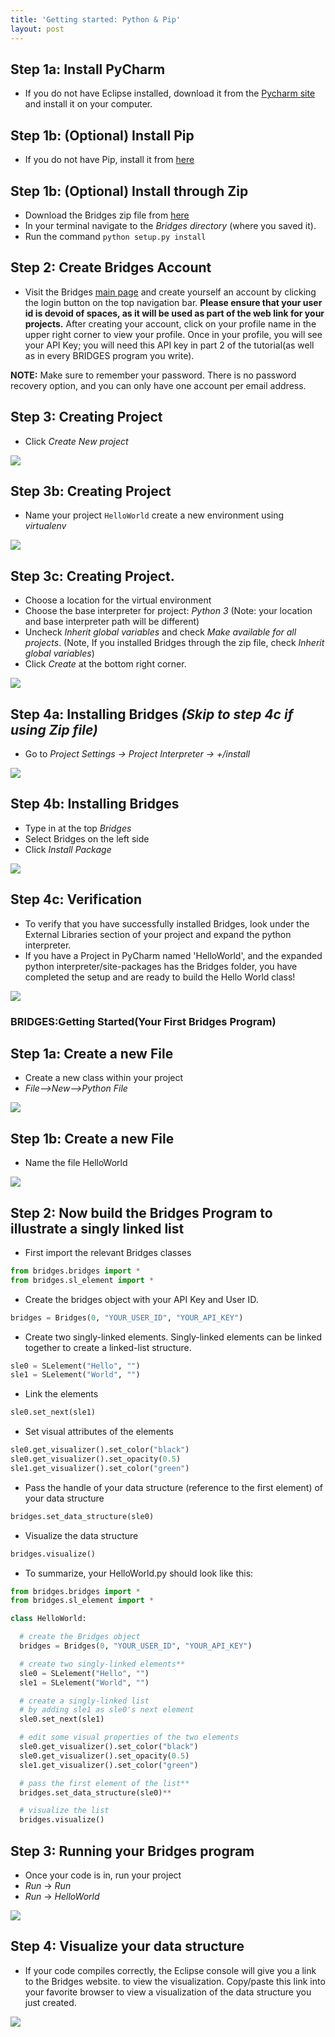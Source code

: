 ```yaml
---
title: 'Getting started: Python & Pip'
layout: post
---
```


## Step 1a: Install PyCharm

*   If you do not have Eclipse installed, download it from the [Pycharm site](https://www.jetbrains.com/pycharm/) and install it on your computer.

## Step 1b: (Optional) Install Pip

*   If you do not have Pip, install it from [here](https://pip.pypa.io/en/stable/installing/)

## Step 1b: (Optional) Install through Zip

*   Download the Bridges zip file from [here](/download/)
*   In your terminal navigate to the _Bridges directory_ (where you saved it).
*   Run the command `python setup.py install`

## Step 2: Create Bridges Account

*   Visit the Bridges [main page](/) and create yourself an account by clicking the login button on the top navigation bar. **Please ensure that your user id is devoid of spaces, as it will be used as part of the web link for your projects.** After creating your account, click on your profile name in the upper right corner to view your profile. Once in your profile, you will see your API Key; you will need this API key in part 2 of the tutorial(as well as in every BRIDGES program you write).

**NOTE:** Make sure to remember your password. There is no password recovery option, and you can only have one account per email address.

## Step 3: Creating Project

*   Click _Create New project_

![](/doc/getting-started/python/pip/newproject.png)

## Step 3b: Creating Project

*   Name your project `HelloWorld` create a new environment using _virtualenv_

![](/doc/getting-started/python/pip/projectconfig.png)

## Step 3c: Creating Project.

*   Choose a location for the virtual environment
*   Choose the base interpreter for project: _Python 3_ (Note: your location and base interpreter path will be different)
*   Uncheck _Inherit global variables_ and check _Make available for all projects_. (Note, If you installed Bridges through the zip file, check _Inherit global variables_)
*   Click _Create_ at the bottom right corner.

![](/doc/getting-started/python/pip/projectconfig.png)

## Step 4a: Installing Bridges _(Skip to step 4c if using Zip file)_

*   Go to _Project Settings -> Project Interpreter -> +/install_

![](/doc/getting-started/python/pip/settingsadd.png)

## Step 4b: Installing Bridges

*   Type in at the top _Bridges_
*   Select Bridges on the left side
*   Click _Install Package_

![](/doc/getting-started/python/pip/installpackage.png)

## Step 4c: Verification

*   To verify that you have successfully installed Bridges, look under the External Libraries section of your project and expand the python interpreter.
*   If you have a Project in PyCharm named 'HelloWorld', and the expanded python interpreter/site-packages has the Bridges folder, you have completed the setup and are ready to build the Hello World class!

![](/doc/getting-started/python/pip/verify.png)

### BRIDGES:Getting Started(Your First Bridges Program)

## Step 1a: Create a new File

*   Create a new class within your project
*   _File-->New-->Python File_

![](/doc/getting-started/python/newPythonFile.png)

## Step 1b: Create a new File

*   Name the file HelloWorld

![](/doc/getting-started/python/pip/createhelloworld.png)

## Step 2: Now build the Bridges Program to illustrate a singly linked list

*   First import the relevant Bridges classes

```python
from bridges.bridges import *
from bridges.sl_element import *
```

*   Create the bridges object with your API Key and User ID.

```python
bridges = Bridges(0, "YOUR_USER_ID", "YOUR_API_KEY")
```

*   Create two singly-linked elements. Singly-linked elements can be linked together to create a linked-list structure.

```python
sle0 = SLelement("Hello", "")
sle1 = SLelement("World", "")
```

*   Link the elements

```python
sle0.set_next(sle1)
```

*   Set visual attributes of the elements

```python
sle0.get_visualizer().set_color("black")
sle0.get_visualizer().set_opacity(0.5)
sle1.get_visualizer().set_color("green")
```

*   Pass the handle of your data structure (reference to the first element) of your data structure

```python
bridges.set_data_structure(sle0)
```

*   Visualize the data structure

```python
bridges.visualize()
```

*   To summarize, your HelloWorld.py should look like this:

```python
from bridges.bridges import *
from bridges.sl_element import *

class HelloWorld:

  # create the Bridges object
  bridges = Bridges(0, "YOUR_USER_ID", "YOUR_API_KEY")

  # create two singly-linked elements**
  sle0 = SLelement("Hello", "")
  sle1 = SLelement("World", "")

  # create a singly-linked list
  # by adding sle1 as sle0's next element
  sle0.set_next(sle1)

  # edit some visual properties of the two elements
  sle0.get_visualizer().set_color("black")
  sle0.get_visualizer().set_opacity(0.5)
  sle1.get_visualizer().set_color("green")

  # pass the first element of the list**
  bridges.set_data_structure(sle0)**

  # visualize the list
  bridges.visualize()
```

## Step 3: Running your Bridges program

*   Once your code is in, run your project
*   _Run_ -> _Run_
*   _Run_ -> _HelloWorld_

![](/doc/getting-started/python/runHelloWorld.png)

## Step 4: Visualize your data structure

*   If your code compiles correctly, the Eclipse console will give you a link to the Bridges website. to view the visualization. Copy/paste this link into your favorite browser to view a visualization of the data structure you just created.

![](/doc/getting-started/HelloWorld.png)